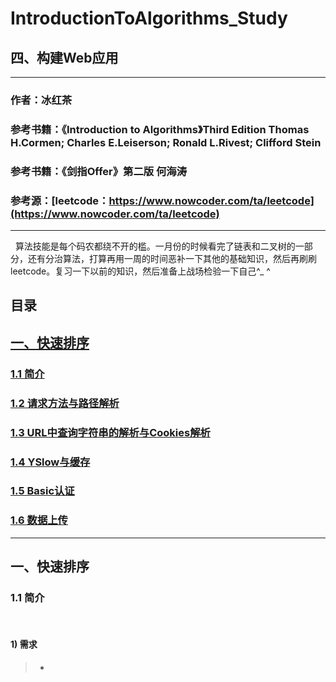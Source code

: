 # IntroductionToAlgorithms_Study

## 四、构建Web应用
        
------        
        
### 作者：冰红茶  
### 参考书籍：《Introduction to Algorithms》Third Edition Thomas H.Cormen; Charles E.Leiserson; Ronald L.Rivest; Clifford Stein 
### 参考书籍：《剑指Offer》第二版 何海涛
### 参考源：[leetcode：https://www.nowcoder.com/ta/leetcode](https://www.nowcoder.com/ta/leetcode)

            
------    
            
        

   算法技能是每个码农都绕不开的槛。一月份的时候看完了链表和二叉树的一部分，还有分治算法，打算再用一周的时间恶补一下其他的基础知识，然后再刷刷leetcode。复习一下以前的知识，然后准备上战场检验一下自己^_ ^
  
## 目录

## [一、快速排序](#1)
### [1.1 简介](#1.1)
### [1.2 请求方法与路径解析](#1.2)   
### [1.3 URL中查询字符串的解析与Cookies解析](#1.3)
### [1.4 YSlow与缓存](#1.4)
### [1.5 Basic认证](#1.5)
### [1.6 数据上传](#1.6)
        
------      
        
<h2 id='1'>一、快速排序</h2>
<h3 id='1.1'>1.1 简介</h3>  
        
#### 1) 需求
> - 
